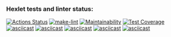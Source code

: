 ### Hexlet tests and linter status:
[![Actions Status](https://github.com/Mansur903/frontend-project-lvl2/workflows/hexlet-check/badge.svg)](https://github.com/Mansur903/frontend-project-lvl2/actions) [![make-lint](https://github.com/Mansur903/frontend-project-lvl2/actions/workflows/make-lint.yml/badge.svg)](https://github.com/Mansur903/frontend-project-lvl2/actions/workflows/make-lint.yml) [![Maintainability](https://api.codeclimate.com/v1/badges/e4de1eca41ac5fa49a07/maintainability)](https://codeclimate.com/github/Mansur903/frontend-project-lvl2/maintainability) [![Test Coverage](https://api.codeclimate.com/v1/badges/e4de1eca41ac5fa49a07/test_coverage)](https://codeclimate.com/github/Mansur903/frontend-project-lvl2/test_coverage)  
[![asciicast](https://asciinema.org/a/OQF5hp5Dcif947APOXfh6TzxM.svg)](https://asciinema.org/a/OQF5hp5Dcif947APOXfh6TzxM)  [![asciicast](https://asciinema.org/a/a8CUDwPMpDo1lTnebSeun52Zm.svg)](https://asciinema.org/a/a8CUDwPMpDo1lTnebSeun52Zm)  [![asciicast](https://asciinema.org/a/P3MAGvu1S23vlAEoTX8SbFrns.svg)](https://asciinema.org/a/P3MAGvu1S23vlAEoTX8SbFrns)  [![asciicast](https://asciinema.org/a/TnraCqQXXrcReTsDGtI8msBp4.svg)](https://asciinema.org/a/TnraCqQXXrcReTsDGtI8msBp4)  [![asciicast](https://asciinema.org/a/SzoCayS7GtKr4Lv4DeODUxRa8.svg)](https://asciinema.org/a/SzoCayS7GtKr4Lv4DeODUxRa8)
